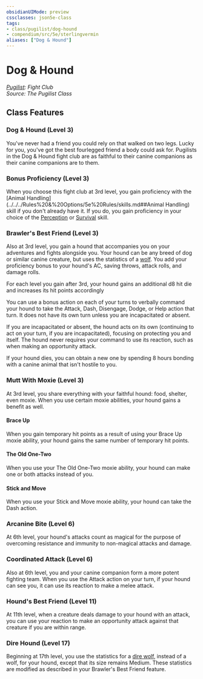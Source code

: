```yaml
---
obsidianUIMode: preview
cssclasses: json5e-class
tags:
- class/pugilist/dog-hound
- compendium/src/5e/sterlingvermin
aliases: ["Dog & Hound"]
---
```

# Dog & Hound
*[Pugilist](./pugilist-sterlingvermin.md#): Fight Club*  
*Source: The Pugilist Class*  


## Class Features

### Dog & Hound (Level 3)

You've never had a friend you could rely on that walked on two legs. Lucky for you, you've got the best fourlegged friend a body could ask for. Pugilists in the Dog & Hound fight club are as faithful to their canine companions as their canine companions are to them.

### Bonus Proficiency (Level 3)

When you choose this fight club at 3rd level, you gain proficiency with the [Animal Handling](../../../Rules%20&%20Options/5e%20Rules/skills.md##Animal Handling) skill if you don't already have it. If you do, you gain proficiency in your choice of the [Perception](../../../Rules%20&%20Options/5e%20Rules/skills.md##Perception) or [Survival](../../../Rules%20&%20Options/5e%20Rules/skills.md##Survival) skill.

### Brawler's Best Friend (Level 3)

Also at 3rd level, you gain a hound that accompanies you on your adventures and fights alongside you. Your hound can be any breed of dog or similar canine creature, but uses the statistics of a [wolf](wolf.md#). You add your proficiency bonus to your hound's AC, saving throws, attack rolls, and damage rolls.

For each level you gain after 3rd, your hound gains an additional d8 hit die and increases its hit points accordingly

You can use a bonus action on each of your turns to verbally command your hound to take the Attack, Dash, Disengage, Dodge, or Help action that turn. It does not have its own turn unless you are incapacitated or absent.

If you are incapacitated or absent, the hound acts on its own (continuing to act on your turn, if you are incapacitated), focusing on protecting you and itself. The hound never requires your command to use its reaction, such as when making an opportunity attack.

If your hound dies, you can obtain a new one by spending 8 hours bonding with a canine animal that isn't hostile to you.

### Mutt With Moxie (Level 3)

At 3rd level, you share everything with your faithful hound: food, shelter, even moxie. When you use certain moxie abilities, your hound gains a benefit as well.

#### Brace Up

When you gain temporary hit points as a result of using your Brace Up moxie ability, your hound gains the same number of temporary hit points.

#### The Old One-Two

When you use your The Old One-Two moxie ability, your hound can make one or both attacks instead of you.

#### Stick and Move

When you use your Stick and Move moxie ability, your hound can take the Dash action.

### Arcanine Bite (Level 6)

At 6th level, your hound's attacks count as magical for the purpose of overcoming resistance and immunity to non-magical attacks and damage.

### Coordinated Attack (Level 6)

Also at 6th level, you and your canine companion form a more potent fighting team. When you use the Attack action on your turn, if your hound can see you, it can use its reaction to make a melee attack.

### Hound's Best Friend (Level 11)

At 11th level, when a creature deals damage to your hound with an attack, you can use your reaction to make an opportunity attack against that creature if you are within range.

### Dire Hound (Level 17)

Beginning at 17th level, you use the statistics for a [dire wolf](dire-wolf.md#), instead of a wolf, for your hound, except that its size remains Medium. These statistics are modified as described in your Brawler's Best Friend feature.